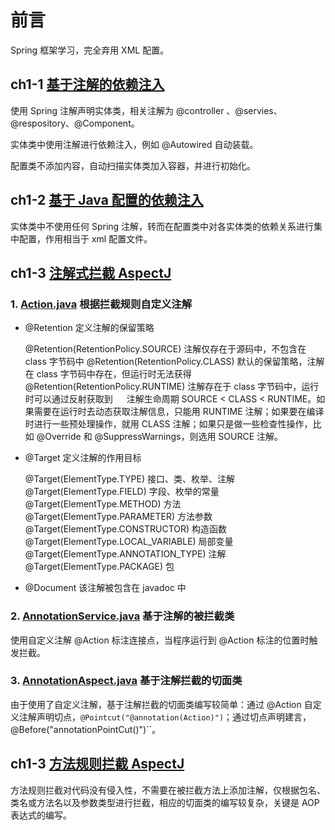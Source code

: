 # 前言

Spring 框架学习，完全弃用 XML 配置。

## ch1-1 [基于注解的依赖注入](quickstart/src/main/java/com/moonspirit/springlearning/one/)

使用 Spring 注解声明实体类，相关注解为 @controller 、@servies、@respository、@Component。

实体类中使用注解进行依赖注入，例如 @Autowired 自动装载。

配置类不添加内容，自动扫描实体类加入容器，并进行初始化。

## ch1-2 [基于 Java 配置的依赖注入](quickstart/src/main/java/com/moonspirit/springlearning/two/)

实体类中不使用任何 Spring 注解，转而在配置类中对各实体类的依赖关系进行集中配置，作用相当于 xml 配置文件。

## ch1-3 [注解式拦截 AspectJ](quickstart/src/main/java/com/moonspirit/springlearning/three/)

### 1. [Action.java](quickstart/src/main/java/com/moonspirit/springlearning/three/Action.java) 根据拦截规则自定义注解

- @Retention 定义注解的保留策略

  @Retention(RetentionPolicy.SOURCE)  注解仅存在于源码中，不包含在 class 字节码中
  @Retention(RetentionPolicy.CLASS)   默认的保留策略，注解在 class 字节码中存在，但运行时无法获得
  @Retention(RetentionPolicy.RUNTIME) 注解存在于 class 字节码中，运行时可以通过反射获取到
　
注解生命周期 SOURCE < CLASS < RUNTIME。如果需要在运行时去动态获取注解信息，只能用 RUNTIME 注解；如果要在编译时进行一些预处理操作，就用 CLASS 注解；如果只是做一些检查性操作，比如 @Override 和 @SuppressWarnings，则选用  SOURCE 注解。

- @Target 定义注解的作用目标

  @Target(ElementType.TYPE)             接口、类、枚举、注解
  @Target(ElementType.FIELD)            字段、枚举的常量
  @Target(ElementType.METHOD)           方法
  @Target(ElementType.PARAMETER)        方法参数
  @Target(ElementType.CONSTRUCTOR)      构造函数
  @Target(ElementType.LOCAL_VARIABLE)   局部变量
  @Target(ElementType.ANNOTATION_TYPE)  注解
  @Target(ElementType.PACKAGE)          包

- @Document 该注解被包含在 javadoc 中

### 2. [AnnotationService.java](quickstart/src/main/java/com/moonspirit/springlearning/three/AnnotationService.java) 基于注解的被拦截类

使用自定义注解 @Action 标注连接点，当程序运行到 @Action 标注的位置时触发拦截。

### 3. [AnnotationAspect.java](quickstart/src/main/java/com/moonspirit/springlearning/three/AnnotationAspect.java) 基于注解拦截的切面类

由于使用了自定义注解，基于注解拦截的切面类编写较简单：通过 @Action 自定义注解声明切点，`@Pointcut("@annotation(Action)")`；通过切点声明建言，@Before("annotationPointCut()")``。

## ch1-3 [方法规则拦截 AspectJ](quickstart/src/main/java/com/moonspirit/springlearning/three/)

方法规则拦截对代码没有侵入性，不需要在被拦截方法上添加注解，仅根据包名、类名或方法名以及参数类型进行拦截，相应的切面类的编写较复杂，关键是 AOP 表达式的编写。

